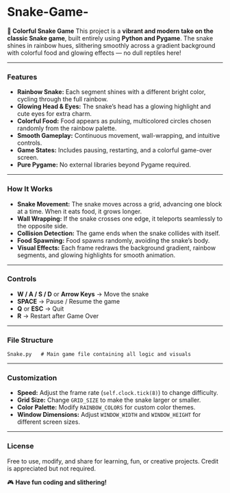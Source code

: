 # Snake-Game-

**🌈 Colorful Snake Game**
This project is a **vibrant and modern take on the classic Snake game**, built entirely using **Python and Pygame**. The snake shines in rainbow hues, slithering smoothly across a gradient background with colorful food and glowing effects — no dull reptiles here!

---

### **Features**

* **Rainbow Snake:** Each segment shines with a different bright color, cycling through the full rainbow.
* **Glowing Head & Eyes:** The snake’s head has a glowing highlight and cute eyes for extra charm.
* **Colorful Food:** Food appears as pulsing, multicolored circles chosen randomly from the rainbow palette.
* **Smooth Gameplay:** Continuous movement, wall-wrapping, and intuitive controls.
* **Game States:** Includes pausing, restarting, and a colorful game-over screen.
* **Pure Pygame:** No external libraries beyond Pygame required.

---

### **How It Works**

* **Snake Movement:**
  The snake moves across a grid, advancing one block at a time. When it eats food, it grows longer.
* **Wall Wrapping:**
  If the snake crosses one edge, it teleports seamlessly to the opposite side.
* **Collision Detection:**
  The game ends when the snake collides with itself.
* **Food Spawning:**
  Food spawns randomly, avoiding the snake’s body.
* **Visual Effects:**
  Each frame redraws the background gradient, rainbow segments, and glowing highlights for smooth animation.

---

### **Controls**

* **W / A / S / D** or **Arrow Keys** → Move the snake
* **SPACE** → Pause / Resume the game
* **Q** or **ESC** → Quit
* **R** → Restart after Game Over

---

### **File Structure**

```
Snake.py   # Main game file containing all logic and visuals
```

---

### **Customization**

* **Speed:** Adjust the frame rate (`self.clock.tick(8)`) to change difficulty.
* **Grid Size:** Change `GRID_SIZE` to make the snake larger or smaller.
* **Color Palette:** Modify `RAINBOW_COLORS` for custom color themes.
* **Window Dimensions:** Adjust `WINDOW_WIDTH` and `WINDOW_HEIGHT` for different screen sizes.

---

### **License**

Free to use, modify, and share for learning, fun, or creative projects.
Credit is appreciated but not required.

🎮 **Have fun coding and slithering!** 
